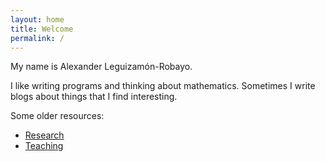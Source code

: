 ```yaml
---
layout: home
title: Welcome
permalink: /
---
```

<!-- {% include image.html url="images/main.jpg" caption="" width="450px" align="left" %} -->

My name is Alexander Leguizamón-Robayo. 

I like writing programs and thinking about mathematics.
Sometimes I write blogs about things that  I find interesting.


Some older resources:
- [Research](/research/)
- [Teaching](/teaching/)
